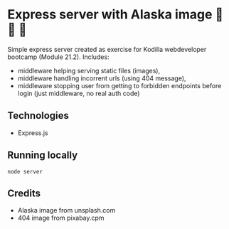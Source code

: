# Express server with Alaska image :rainbow: :sunrise: :roller_coaster:

Simple express server created as exercise for Kodilla webdeveloper bootcamp (Module 21.2).
Includes:
* middleware helping serving static files (images), 
* middleware handling incorrent urls (using 404 message), 
* middleware stopping user from getting to forbidden endpoints before login (just middleware, no real auth code)

## Technologies

* Express.js

## Running locally

`node server`

## Credits

* Alaska image from unsplash.com
* 404 image from pixabay.cpm